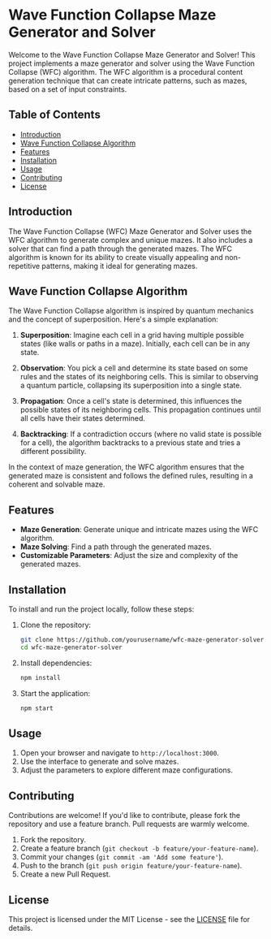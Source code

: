 # Wave Function Collapse Maze Generator and Solver

Welcome to the Wave Function Collapse Maze Generator and Solver! This project implements a maze generator and solver using the Wave Function Collapse (WFC) algorithm. The WFC algorithm is a procedural content generation technique that can create intricate patterns, such as mazes, based on a set of input constraints.

## Table of Contents

- [Introduction](#introduction)
- [Wave Function Collapse Algorithm](#wave-function-collapse-algorithm)
- [Features](#features)
- [Installation](#installation)
- [Usage](#usage)
- [Contributing](#contributing)
- [License](#license)

## Introduction

The Wave Function Collapse (WFC) Maze Generator and Solver uses the WFC algorithm to generate complex and unique mazes. It also includes a solver that can find a path through the generated mazes. The WFC algorithm is known for its ability to create visually appealing and non-repetitive patterns, making it ideal for generating mazes.

## Wave Function Collapse Algorithm

The Wave Function Collapse algorithm is inspired by quantum mechanics and the concept of superposition. Here's a simple explanation:

1. **Superposition**: Imagine each cell in a grid having multiple possible states (like walls or paths in a maze). Initially, each cell can be in any state.

2. **Observation**: You pick a cell and determine its state based on some rules and the states of its neighboring cells. This is similar to observing a quantum particle, collapsing its superposition into a single state.

3. **Propagation**: Once a cell's state is determined, this influences the possible states of its neighboring cells. This propagation continues until all cells have their states determined.

4. **Backtracking**: If a contradiction occurs (where no valid state is possible for a cell), the algorithm backtracks to a previous state and tries a different possibility.

In the context of maze generation, the WFC algorithm ensures that the generated maze is consistent and follows the defined rules, resulting in a coherent and solvable maze.

## Features

- **Maze Generation**: Generate unique and intricate mazes using the WFC algorithm.
- **Maze Solving**: Find a path through the generated mazes.
- **Customizable Parameters**: Adjust the size and complexity of the generated mazes.

## Installation

To install and run the project locally, follow these steps:

1. Clone the repository:
   ```bash
   git clone https://github.com/yourusername/wfc-maze-generator-solver.git
   cd wfc-maze-generator-solver
   ```

2. Install dependencies:
   ```bash
   npm install
   ```

3. Start the application:
   ```bash
   npm start
   ```

## Usage

1. Open your browser and navigate to `http://localhost:3000`.
2. Use the interface to generate and solve mazes.
3. Adjust the parameters to explore different maze configurations.

## Contributing

Contributions are welcome! If you'd like to contribute, please fork the repository and use a feature branch. Pull requests are warmly welcome.

1. Fork the repository.
2. Create a feature branch (`git checkout -b feature/your-feature-name`).
3. Commit your changes (`git commit -am 'Add some feature'`).
4. Push to the branch (`git push origin feature/your-feature-name`).
5. Create a new Pull Request.

## License

This project is licensed under the MIT License - see the [LICENSE](LICENSE) file for details.
